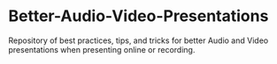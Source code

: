 # Better-Audio-Video-Presentations
Repository of best practices, tips, and tricks for better Audio and Video presentations when presenting online or recording.
